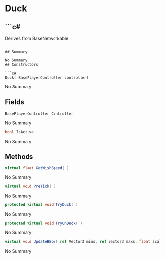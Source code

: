# Duck

## ```c#
Derives from BaseNetworkable
```

## Summary

No Summary
## Constructors

```c#
Duck( BasePlayerController controller) 
```
No Summary
## Fields

```c#
BasePlayerController Controller
```
No Summary
```c#
bool IsActive
```
No Summary
## Methods

```c#
virtual float GetWishSpeed( ) 
```
No Summary
```c#
virtual void PreTick( ) 
```
No Summary
```c#
protected virtual void TryDuck( ) 
```
No Summary
```c#
protected virtual void TryUnDuck( ) 
```
No Summary
```c#
virtual void UpdateBBox( ref Vector3 mins, ref Vector3 maxs, float scale) 
```
No Summary
